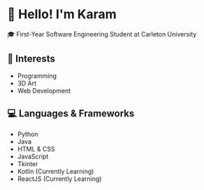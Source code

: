 # 👋 Hello! I'm Karam #

🎓 First-Year Software Engineering Student at Carleton University

## 🚀 Interests ##

* Programming
* 3D Art
* Web Development

## 💻 Languages & Frameworks ##

* Python
* Java
* HTML & CSS
* JavaScript
* Tkinter
* Kotlin (Currently Learning)
* ReactJS (Currently Learning)
